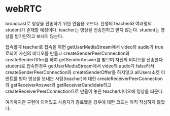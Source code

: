 # webRTC
broadcast로 영상을 전송하기 위한 연습용 코드다. 한명의 teacher와 여러명의 student가 존재할 예정이다.
teacher는 영상을 전송만하고 받지 않는다. student는 영상을 받기만하고 보내지 않는다.

접속할때 teacher로 접속을 하면 getUserMediaStream에서 video와 audio가 true로되어 자신의 비디오를 만들고 createSenderPeerConnection와 createSenderOffer를 하여 getSenderAnswer를 받으며 자신의 비디오를 전송한다. 
student로 접속한경우 getUserMediaStream에서 video와 audio가 false라서 createSenderPeerConnection와 createSenderOffer를 하지않고 allUsers소켓 이벤트를 받아 영상을 보내는 사람(teacher)에 대한 createReceiverPeerConnection와 getReceiverAnswer와 getReceiverCandidate하고 createReceiverPeerConnection으로 만들어 놓은 teacher비디오에 영상을 띄운다.

여기까지만 구현이 되어있고 사용자가 종료했을 경우에 대한 코드는 아직 작성하지 않았다.
